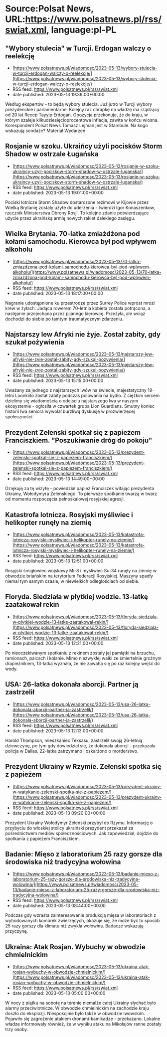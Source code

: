 # Source:Polsat News, URL:https://www.polsatnews.pl/rss/swiat.xml, language:pl-PL

## "Wybory stulecia" w Turcji. Erdogan walczy o reelekcję
 - [https://www.polsatnews.pl/wiadomosc/2023-05-13/wybory-stulecia-w-turcji-erdogan-walczy-o-reelekcje/](https://www.polsatnews.pl/wiadomosc/2023-05-13/wybory-stulecia-w-turcji-erdogan-walczy-o-reelekcje/)
 - RSS feed: https://www.polsatnews.pl/rss/swiat.xml
 - date published: 2023-05-13 19:39:00+00:00

Według ekspertów - to będą wybory stulecia. Już jutro w Turcji wybory prezydenckie i parlamentarne. Kolejny raz chrapkę na władzę ma rządzący od 20 lat Recep Tayyip Erdogan. Opozycja przekonuje, że do kraju, w którym szaleje kilkudziesięcioprocentowa inflacja, zawita w końcu wiosna. Korespondent Polsat News Tomasz Lejman jest w Stambule. Na kogo wskazują sondaże? Materiał Wydarzeń.

## Rosjanie w szoku. Ukraińcy użyli pocisków Storm Shadow w ostrzale Ługańska
 - [https://www.polsatnews.pl/wiadomosc/2023-05-13/rosjanie-w-szoku-ukraincy-uzyli-pociskow-storm-shadow-w-ostrzale-luganska/](https://www.polsatnews.pl/wiadomosc/2023-05-13/rosjanie-w-szoku-ukraincy-uzyli-pociskow-storm-shadow-w-ostrzale-luganska/)
 - RSS feed: https://www.polsatnews.pl/rss/swiat.xml
 - date published: 2023-05-13 19:01:00+00:00

Pociski lotnicze Storm Shadow dostarczone reżimowi w Kijowie przez Wielką Brytanię zostały użyte do uderzenia - twierdzi Igor Konaszenkow, rzecznik Ministerstwa Obrony Rosji. To kolejne zdanie potwierdzające użycie przez ukraińską armię nowych rakiet dalekiego zasięgu.

## Wielka Brytania. 70-latka zmiażdżona pod kołami samochodu. Kierowca był pod wpływem alkoholu
 - [https://www.polsatnews.pl/wiadomosc/2023-05-13/70-latka-zmiazdzona-pod-kolami-samochodu-kierowca-byl-pod-wplywem-alkoholu/](https://www.polsatnews.pl/wiadomosc/2023-05-13/70-latka-zmiazdzona-pod-kolami-samochodu-kierowca-byl-pod-wplywem-alkoholu/)
 - RSS feed: https://www.polsatnews.pl/rss/swiat.xml
 - date published: 2023-05-13 18:17:00+00:00

Nagranie udostępnione ku przestrodze przez Surrey Police wprost mrozi krew w żyłach. Jadąca rowerem 70-letnia kobieta została potrącona, a następnie przejechana przez pijanego kierowcę. Przeżyła, ale wciąż dochodzi do siebie po tamtym traumatycznym zdarzeniu.

## Najstarszy lew Afryki nie żyje. Został zabity, gdy szukał pożywienia
 - [https://www.polsatnews.pl/wiadomosc/2023-05-13/najstarszy-lew-afryki-nie-zyje-zostal-zabity-gdy-szukal-pozywienia/](https://www.polsatnews.pl/wiadomosc/2023-05-13/najstarszy-lew-afryki-nie-zyje-zostal-zabity-gdy-szukal-pozywienia/)
 - RSS feed: https://www.polsatnews.pl/rss/swiat.xml
 - date published: 2023-05-13 15:15:00+00:00

Uważany za jednego z najstarszych lwów na świecie, majestatyczny 19-letni Loonkiito został zabity podczas polowania na bydło. Z ciężkim sercem dzielimy się wiadomością o odejściu najstarszego lwa w naszym ekosystemie - ogłosiła w czwartek grupa Lion Guardians. Smutny koniec historii lwa seniora wywołał burzliwą dyskusję w prozwierzęcej społeczności.

## Prezydent Zełenski spotkał się z papieżem Franciszkiem. "Poszukiwanie dróg do pokoju"
 - [https://www.polsatnews.pl/wiadomosc/2023-05-13/prezydent-zelenski-spotkal-sie-z-papiezem-franciszkiem/](https://www.polsatnews.pl/wiadomosc/2023-05-13/prezydent-zelenski-spotkal-sie-z-papiezem-franciszkiem/)
 - RSS feed: https://www.polsatnews.pl/rss/swiat.xml
 - date published: 2023-05-13 14:49:00+00:00

Dziękuję za tę wizytę - powiedział papież Franciszek witając prezydenta Ukrainy, Wołodymyra Zełenskiego. To pierwsze spotkanie twarzą w twarz od momentu rozpoczęcia pełnoskalowej rosyjskiej agresji.

## Katastrofa lotnicza. Rosyjski myśliwiec i helikopter runęły na ziemię
 - [https://www.polsatnews.pl/wiadomosc/2023-05-13/katastrofa-lotnicza-rosyjski-mysliwiec-i-helikopter-runely-na-ziemie/](https://www.polsatnews.pl/wiadomosc/2023-05-13/katastrofa-lotnicza-rosyjski-mysliwiec-i-helikopter-runely-na-ziemie/)
 - RSS feed: https://www.polsatnews.pl/rss/swiat.xml
 - date published: 2023-05-13 12:51:00+00:00

Rosyjski śmigłowiec wojskowy Mi-8 i myśliwiec Su-34 runęły na ziemię w obwodzie briańskim na terytorium Federacji Rosyjskiej. Maszyny spadły niemal tym samym czasie, w niewielkich odległościach od siebie.

## Floryda. Siedziała w płytkiej wodzie. 13-latkę zaatakował rekin
 - [https://www.polsatnews.pl/wiadomosc/2023-05-13/floryda-siedziala-w-plytkiej-wodzie-13-latke-zaatakowal-rekin/](https://www.polsatnews.pl/wiadomosc/2023-05-13/floryda-siedziala-w-plytkiej-wodzie-13-latke-zaatakowal-rekin/)
 - RSS feed: https://www.polsatnews.pl/rss/swiat.xml
 - date published: 2023-05-13 12:21:00+00:00

Po nieoczekiwanym spotkaniu z rekinem zostały jej pamiątki na brzuchu, ramionach, palcach i kolanie. Mimo niezwykłej walki ze śmiertelnie groźnym drapieżnikiem, 13-latka wyznała, że nie zawaha się po raz kolejny wejść do wody.

## USA: 26-latka dokonała aborcji. Partner ją zastrzelił
 - [https://www.polsatnews.pl/wiadomosc/2023-05-13/usa-26-latka-dokonala-aborcji-partner-ja-zastrzelil/](https://www.polsatnews.pl/wiadomosc/2023-05-13/usa-26-latka-dokonala-aborcji-partner-ja-zastrzelil/)
 - RSS feed: https://www.polsatnews.pl/rss/swiat.xml
 - date published: 2023-05-13 12:13:00+00:00

Harold Thompson, mieszkaniec Teksasu, zastrzelił swoją 26-letnią dziewczynę, po tym gdy dowiedział się, że dokonała aborcji - przekazała policja w Dallas. 22-latka zatrzymano i oskarżono o morderstwo.

## Prezydent Ukrainy w Rzymie. Zełenski spotka się z papieżem
 - [https://www.polsatnews.pl/wiadomosc/2023-05-13/prezydent-ukrainy-w-watykanie-zelenski-spotka-sie-z-papiezem/](https://www.polsatnews.pl/wiadomosc/2023-05-13/prezydent-ukrainy-w-watykanie-zelenski-spotka-sie-z-papiezem/)
 - RSS feed: https://www.polsatnews.pl/rss/swiat.xml
 - date published: 2023-05-13 09:20:00+00:00

Prezydent Ukrainy Wołodymyr Zełenski przybył do Rzymu. Informację o przybyciu do włoskiej stolicy ukraiński prezydent przekazał za pośrednictwem mediów społecznościowych. Jak zapowiedział, dojdzie do spotkania z papieżem Franciszkiem.

## Badanie: Mięso z laboratorium 25 razy gorsze dla środowiska niż tradycyjna wołowina
 - [https://www.polsatnews.pl/wiadomosc/2023-05-13/badanie-mieso-z-laboratorium-25-razy-gorsze-dla-srodowiska-niz-tradycyjna-wolowina/](https://www.polsatnews.pl/wiadomosc/2023-05-13/badanie-mieso-z-laboratorium-25-razy-gorsze-dla-srodowiska-niz-tradycyjna-wolowina/)
 - RSS feed: https://www.polsatnews.pl/rss/swiat.xml
 - date published: 2023-05-13 08:44:00+00:00

Podczas gdy wzrasta zainteresowanie produkcją mięsa w laboratoriach z wyhodowanych komórek zwierzęcych, okazuje się, że może być to sposób 25 razy gorszy dla klimatu niż zwykła wołowina. Badacze wskazują przyczynę.

## Ukraina: Atak Rosjan. Wybuchy w obwodzie chmielnickim
 - [https://www.polsatnews.pl/wiadomosc/2023-05-13/ukraina-atak-rosjan-wybuchy-w-obwodzie-chmielnickim/](https://www.polsatnews.pl/wiadomosc/2023-05-13/ukraina-atak-rosjan-wybuchy-w-obwodzie-chmielnickim/)
 - RSS feed: https://www.polsatnews.pl/rss/swiat.xml
 - date published: 2023-05-13 05:00:00+00:00

W nocy z piątku na sobotę na terenie niemalże całej Ukrainy słychać było alarmy przeciwlotnicze. W obwodzie chmielnickim na zachodzie kraju doszło do eksplozji. Niespokojnie było także w obwodzie lwowskim. Pojawiło się zagrożenie atakiem dronami-kamikadze - przekazano. Lokalne władze informowały również, że w wyniku ataku na Mikołajów ranne zostały trzy osoby.

